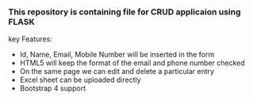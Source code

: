 ### This repository is containing file for CRUD applicaion using FLASK
key Features:
* Id, Name, Email, Mobile Number will be inserted in the form
* HTML5 will keep the format of the email and phone number checked
* On the same page we can edit and delete a particular entry
* Excel sheet can be uploaded directly
* Bootstrap 4 support
